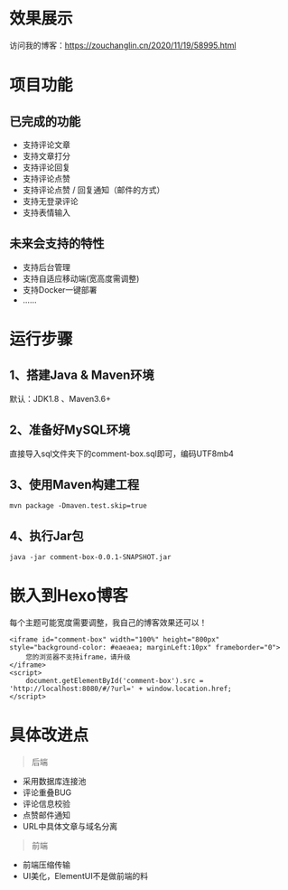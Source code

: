 # 效果展示

访问我的博客：https://zouchanglin.cn/2020/11/19/58995.html

# 项目功能

## 已完成的功能

* 支持评论文章
* 支持文章打分
* 支持评论回复
* 支持评论点赞
* 支持评论点赞 / 回复通知（邮件的方式）
* 支持无登录评论
* 支持表情输入

## 未来会支持的特性

* 支持后台管理
* 支持自适应移动端(宽高度需调整)
* 支持Docker一键部署
* ……

# 运行步骤

## 1、搭建Java & Maven环境

默认：JDK1.8 、Maven3.6+

## 2、准备好MySQL环境

直接导入sql文件夹下的comment-box.sql即可，编码UTF8mb4

## 3、使用Maven构建工程

```
mvn package -Dmaven.test.skip=true
```

## 4、执行Jar包

```
java -jar comment-box-0.0.1-SNAPSHOT.jar
```

# 嵌入到Hexo博客

每个主题可能宽度需要调整，我自己的博客效果还可以！

```
<iframe id="comment-box" width="100%" height="800px" style="background-color: #eaeaea; marginLeft:10px" frameborder="0">
    您的浏览器不支持iframe，请升级
</iframe>
<script>
    document.getElementById('comment-box').src = 'http://localhost:8080/#/?url=' + window.location.href;
</script>
```


# 具体改进点
> 后端
* 采用数据库连接池
* 评论重叠BUG
* 评论信息校验
* 点赞邮件通知
* URL中具体文章与域名分离

> 前端
* 前端压缩传输
* UI美化，ElementUI不是做前端的料
